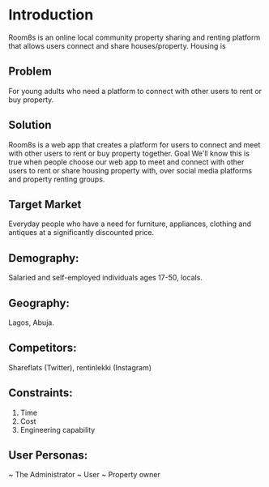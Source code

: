 # Introduction
Room8s is an online local community property sharing and renting platform that 
allows users connect and share houses/property. Housing is 

## Problem
For young adults who need a platform to connect with other users to rent or buy 
property.

## Solution
Room8s is a web app that creates a platform for users to connect and meet with other users 
to rent or buy property together.
Goal
We'll know this is true when people choose our web app to meet and connect with other 
users to rent or share housing property with, over social media platforms and property renting 
groups.

## Target Market
Everyday people who have a need for furniture, appliances, clothing and antiques at a 
significantly discounted price.

## Demography:
Salaried and self-employed individuals ages 17-50, locals.

## Geography:
Lagos, Abuja.

## Competitors:
Shareflats (Twitter), rentinlekki (Instagram)

## Constraints:
1. Time
2. Cost
3. Engineering capability

## User Personas:
~ The Administrator
~ User
~ Property owner
